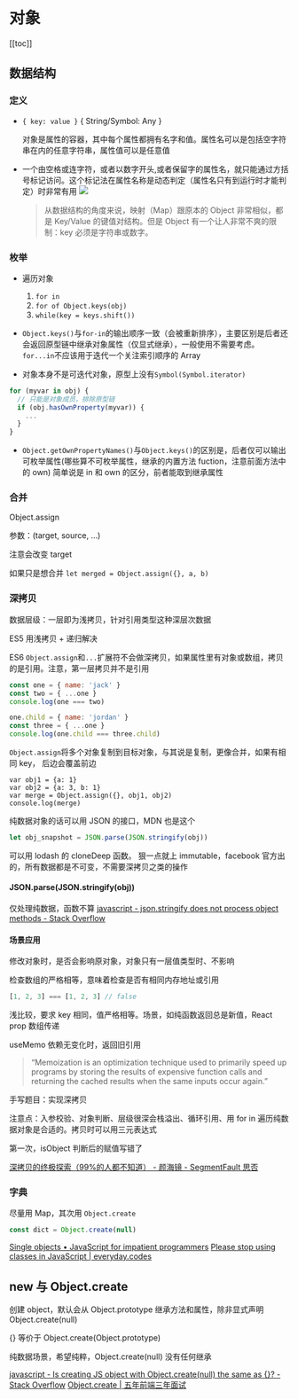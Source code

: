# 对象
[[toc]]

## 数据结构
### 定义

- `{ key: value }` { String/Symbol: Any }

  对象是属性的容器，其中每个属性都拥有名字和值。属性名可以是包括空字符串在内的任意字符串，属性值可以是任意值

- 一个由空格或连字符，或者以数字开头,或者保留字的属性名，就只能通过方括号标记访问。这个标记法在属性名称是动态判定（属性名只有到运行时才能判定）时非常有用
  ![](http://wx4.sinaimg.cn/large/4e5d3ea7ly1fcj043tniuj206u06h3yj.jpg)
  > 从数据结构的角度来说，映射（Map）跟原本的 Object 非常相似，都是 Key/Value 的键值对结构。但是 Object 有一个让人非常不爽的限制：key 必须是字符串或数字。

### 枚举

-  遍历对象

    1. `for in`
    2. `for of Object.keys(obj)`
    3. `while(key = keys.shift())`

- `Object.keys()`与`for-in`的输出顺序一致（会被重新排序），主要区别是后者还会返回原型链中继承对象属性（仅显式继承），一般使用不需要考虑。`for...in`不应该用于迭代一个关注索引顺序的 Array
-  对象本身不是可迭代对象，原型上没有`Symbol(Symbol.iterator)`

```js
for (myvar in obj) {
  // 只能是对象成员，排除原型链
  if (obj.hasOwnProperty(myvar)) {
    ...
  }
}

```

- `Object.getOwnPropertyNames()`与`Object.keys()`的区别是，后者仅可以输出可枚举属性(哪些算不可枚举属性，继承的内置方法 fuction，注意前面方法中的 own)
  简单说是 in 和 own 的区分，前者能取到继承属性

### 合并
Object.assign

参数：(target, source, ...)

注意会改变 target

如果只是想合并 `let merged = Object.assign({}, a, b)`

### 深拷贝
数据层级：一层即为浅拷贝，针对引用类型这种深层次数据

ES5 用浅拷贝 + 递归解决

ES6 `Object.assign`和`...`扩展符不会做深拷贝，如果属性里有对象或数组，拷贝的是引用。注意，第一层拷贝并不是引用

```js
const one = { name: 'jack' }
const two = { ...one }
console.log(one === two)

one.child = { name: 'jordan' }
const three = { ...one }
console.log(one.child === three.child)
```

`Object.assign`将多个对象复制到目标对象，与其说是复制，更像合并，如果有相同 key， 后边会覆盖前边

```JS
var obj1 = {a: 1}
var obj2 = {a: 3, b: 1}
var merge = Object.assign({}, obj1, obj2)
console.log(merge)
```

纯数据对象的话可以用 JSON 的接口，MDN 也是这个

```js
let obj_snapshot = JSON.parse(JSON.stringify(obj))
```

可以用 lodash 的 cloneDeep 函数。
狠一点就上 immutable，facebook 官方出的，所有数据都是不可变，不需要深拷贝之类的操作

#### JSON.parse(JSON.stringify(obj))
仅处理纯数据，函数不算
[javascript - json.stringify does not process object methods - Stack Overflow](https://stackoverflow.com/questions/18089033/json-stringify-does-not-process-object-methods)

#### 场景应用
修改对象时，是否会影响原对象，对象只有一层值类型时、不影响

检查数组的严格相等，意味着检查是否有相同内存地址或引用
```js
[1, 2, 3] === [1, 2, 3] // false
```

浅比较，要求 key 相同，值严格相等。场景，如纯函数返回总是新值，React prop 数组传递

useMemo 依赖无变化时，返回旧引用

> “Memoization is an optimization technique used to primarily speed up programs by storing the results of expensive function calls and returning the cached results when the same inputs occur again.”

手写题目：实现深拷贝

  注意点：入参校验、对象判断、层级很深会栈溢出、循环引用、用 for in 遍历纯数据对象是合适的。拷贝时可以用三元表达式

  第一次，isObject 判断后的赋值写错了

[深拷贝的终极探索（99%的人都不知道） - 颜海镜 - SegmentFault 思否](https://segmentfault.com/a/1190000016672263)

### 字典

尽量用 Map，其次用 `Object.create`

```js
const dict = Object.create(null)
```

[Single objects • JavaScript for impatient programmers](https://exploringjs.com/impatient-js/ch_single-objects.html#the-pitfalls-of-using-an-object-as-a-dictionary)
[Please stop using classes in JavaScript | everyday.codes](https://everyday.codes/javascript/please-stop-using-classes-in-javascript/)

## new 与 Object.create

创建 object，默认会从 Object.prototype 继承方法和属性，除非显式声明 Object.create(null)

{} 等价于 Object.create(Object.prototype)

纯数据场景，希望纯粹，Object.create(null) 没有任何继承

[javascript - Is creating JS object with Object.create(null) the same as {}? - Stack Overflow](https://stackoverflow.com/questions/15518328/is-creating-js-object-with-object-createnull-the-same-as)
[Object.create | 五年前端三年面试](https://fe.azhubaby.com/JavaScript/Object.create.html)